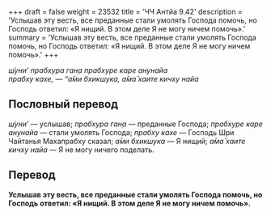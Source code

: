+++
draft = false
weight = 23532
title = 'ЧЧ Антйа 9.42'
description = 'Услышав эту весть, все преданные стали умолять Господа помочь, но Господь ответил: «Я нищий. В этом деле Я не могу ничем помочь».'
summary = 'Услышав эту весть, все преданные стали умолять Господа помочь, но Господь ответил: «Я нищий. В этом деле Я не могу ничем помочь».'
+++

_ш́уни’ прабхура ган̣а прабхуре каре анунайа  
прабху кахе, — “а̄ми бхикшука, а̄ма̄ хаите кичху найа_

## Пословный перевод

_ш́уни’_ — услышав; _прабхура_ _ган̣а_ — преданные Господа; _прабхуре_ _каре_ _анунайа_ — стали умолять Господа; _прабху_ _кахе_ — Господь Шри Чайтанья Махапрабху сказал; _а̄ми_ _бхикшука_ — Я нищий; _а̄ма̄_ _хаите_ _кичху_ _найа_ — Я не могу ничего поделать.

## Перевод

**Услышав эту весть, все преданные стали умолять Господа помочь, но Господь ответил: «Я нищий. В этом деле Я не могу ничем помочь».**
